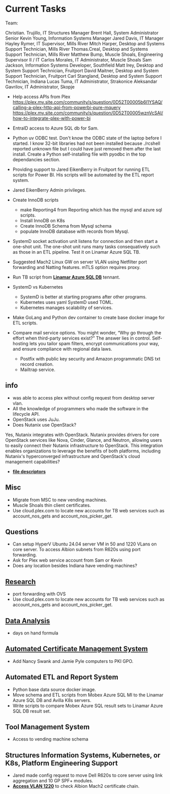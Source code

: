 # Current Tasks

Team:

Christian. Trujillo, IT Structures Manager
Brent Hall, System Administrator Senior
Kevin Young, Information Systems Manager
Jared Davis, IT Manager
Hayley Rymer, IT Supervisor, Mills River
Mitch Harper, Desktop and Systems Support Technician, Mills River
Thomas.Creal, Desktop and Systems Support Technician, Mills River
Matthew Bump, Muscle Shoals, Engineering Supervisor II / IT
Carlos Morales, IT Administrator, Muscle Shoals
Sam Jackson, Information Systems Developer, Southfield
Matt Irey, Desktop and System Support Technician, Fruitport
David Maitner,  Desktop and System Support Technician, Fruitport
Carl Stangland, Desktop and System Support Technician, Indiana
Lucas Tuma, IT Administrator, Strakonice
Aleksandar Gavrilov, IT Administrator, Skopje

- Help access APIs from Plex
<https://plex.my.site.com/community/s/question/0D52T00005b6l1YSAQ/calling-a-plex-http-api-from-powerbi-pure-mquery>
<https://plex.my.site.com/community/s/question/0D52T00005wznVcSAI/how-to-integrate-plex-with-power-bi>

- EntraID access to Azure SQL db for Sam.
- Python uv ODBC test. Don't know the ODBC state of the laptop before I started. I know 32-bit libraries had not been installed because ./rcshell reported unknown file but I could have just removed them after the last install. Create a Python self-installing file with pyodbc in the top dependancies section.

- Providing support to Jared EikenBerry in Fruitport for running ETL scripts for Power BI. His scripts will be automated by the ETL report system.
- Jared EikenBerry Admin privileges.

- Create InnoDB scripts
  - make Reporting4 from Reporting which has the mysql and azure sql scripts.
  - Install InnoDB on K8s
  - Create InnoDB Schema from Mysql schema
  - populate InnoDB database with records from Mysql.
- SystemD socket activation unit listens for connection and then start a one-shot unit. The one-shot unit runs many tasks consequatively such as those in an ETL pipeline. Test it on Linamar Azure SQL TB.
- Suggested Mach2 Linux GW on server VLAN using Netfilter port forwarding and Natting features. mTLS option requires proxy.
- Run TB script from **[Linamar Azure SQL DB](./b_platform_engineering/database/azuresqldb/run_tb_from_azure_sql_db.md)** tennant.
- SystemD vs Kubernetes
  - SystemD is better at starting programs after other programs.
  - Kubernetes uses yaml SystemD used TOML.
  - Kubernetes manages scalability of services.
  
- Make GoLang and Python dev container to create base docker image for ETL scripts.
- Compare mail service options.
  You might wonder, “Why go through the effort when third-party services exist?” The answer lies in control. Self-hosting lets you tailor spam filters, encrypt communications your way, and ensure compliance with regional data laws.

  - Postfix with public key security and Amazon programmatic DNS txt record creation.
  - Mailtrap service.

## info

- was able to access plex without config request from desktop server vlan.
- All the knowledge of programmers who made the software in the lifecycle API.
- OpenStack uses JuJu.
- Does Nutanix use OpenStack?

Yes, Nutanix integrates with OpenStack. Nutanix provides drivers for core OpenStack services like Nova, Cinder, Glance, and Neutron, allowing users to easily connect their Nutanix infrastructure to OpenStack. This integration enables organizations to leverage the benefits of both platforms, including Nutanix's hyperconverged infrastructure and OpenStack's cloud management capabilities?

- **[file descriptors](https://copyconstruct.medium.com/bash-redirection-fun-with-descriptors-e799ec5a3c16)**

## Misc

- Migrate from MSC to new vending machines.
- Muscle Shoals thin client certificates.
- Use cloud.plex.com to locate new accounts for TB web services such as account_nos_gets and account_nos_picker_get.

## Questions

- Can setup HyperV Ubuntu 24.04 server VM in 50 and 1220 VLans on core server. To access Albion subnets from R620s using port forwarding.
- Ask for Plex web service account from Sam or Kevin
- Does any location besides Indiana have vending machines?

## **[Research](../research/research_list.md)**

- port forwarding with OVS
- Use cloud.plex.com to locate new accounts for TB web services such as account_nos_gets and account_nos_picker_get.

## **[Data Analysis](./a_data_analysis/is_data_analysis.md)**

- days on hand formula

## **[Automated Certificate Management System](./a_certificate_management/certificate_management_status.md)**

- Add Nancy Swank and Jamie Pyle computers to PKI GPO.

## Automated ETL and Report System

- Python base data source docker image.
- Move schema and ETL scripts from Mobex Azure SQL MI to the Linamar Azure SQL DB and Avilla K8s servers.
- Write scripts to compare Mobex Azure SQL result sets to Linamar Azure SQL DB result set.

## Tool Management System

- Access to vending machine schema

## Structures Information Systems, Kubernetes, or K8s, Platform Engineering Support

- Jared made config request to move Dell R620s to core server using link aggregation and 10 GP SPF+ modules.
- **[Access VLAN 1220](../research/m_z/virtualization/networking/linamar/avilla/isdev/vlan1220/edge/try2.md)** to check Albion Mach2 certificate chain.
